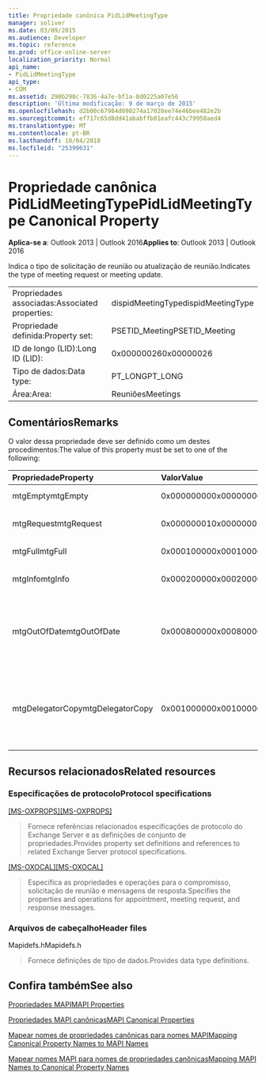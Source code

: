 ```yaml
---
title: Propriedade canônica PidLidMeetingType
manager: soliver
ms.date: 03/09/2015
ms.audience: Developer
ms.topic: reference
ms.prod: office-online-server
localization_priority: Normal
api_name:
- PidLidMeetingType
api_type:
- COM
ms.assetid: 290b290c-7836-4a7e-bf1a-8d0225a07e56
description: 'Última modificação: 9 de março de 2015'
ms.openlocfilehash: d2b00c67984d090274a17028ee74e46bee482e2b
ms.sourcegitcommit: ef717c65d8dd41ababffb01eafc443c79950aed4
ms.translationtype: MT
ms.contentlocale: pt-BR
ms.lasthandoff: 10/04/2018
ms.locfileid: "25399631"
---
```

# <a name="pidlidmeetingtype-canonical-property"></a><span data-ttu-id="65a72-103">Propriedade canônica PidLidMeetingType</span><span class="sxs-lookup"><span data-stu-id="65a72-103">PidLidMeetingType Canonical Property</span></span>

  
  
<span data-ttu-id="65a72-104">**Aplica-se a**: Outlook 2013 | Outlook 2016</span><span class="sxs-lookup"><span data-stu-id="65a72-104">**Applies to**: Outlook 2013 | Outlook 2016</span></span> 
  
<span data-ttu-id="65a72-105">Indica o tipo de solicitação de reunião ou atualização de reunião.</span><span class="sxs-lookup"><span data-stu-id="65a72-105">Indicates the type of meeting request or meeting update.</span></span>
  
|||
|:-----|:-----|
|<span data-ttu-id="65a72-106">Propriedades associadas:</span><span class="sxs-lookup"><span data-stu-id="65a72-106">Associated properties:</span></span>  <br/> |<span data-ttu-id="65a72-107">dispidMeetingType</span><span class="sxs-lookup"><span data-stu-id="65a72-107">dispidMeetingType</span></span>  <br/> |
|<span data-ttu-id="65a72-108">Propriedade definida:</span><span class="sxs-lookup"><span data-stu-id="65a72-108">Property set:</span></span>  <br/> |<span data-ttu-id="65a72-109">PSETID_Meeting</span><span class="sxs-lookup"><span data-stu-id="65a72-109">PSETID_Meeting</span></span>  <br/> |
|<span data-ttu-id="65a72-110">ID de longo (LID):</span><span class="sxs-lookup"><span data-stu-id="65a72-110">Long ID (LID):</span></span>  <br/> |<span data-ttu-id="65a72-111">0x00000026</span><span class="sxs-lookup"><span data-stu-id="65a72-111">0x00000026</span></span>  <br/> |
|<span data-ttu-id="65a72-112">Tipo de dados:</span><span class="sxs-lookup"><span data-stu-id="65a72-112">Data type:</span></span>  <br/> |<span data-ttu-id="65a72-113">PT_LONG</span><span class="sxs-lookup"><span data-stu-id="65a72-113">PT_LONG</span></span>  <br/> |
|<span data-ttu-id="65a72-114">Área:</span><span class="sxs-lookup"><span data-stu-id="65a72-114">Area:</span></span>  <br/> |<span data-ttu-id="65a72-115">Reuniões</span><span class="sxs-lookup"><span data-stu-id="65a72-115">Meetings</span></span>  <br/> |
   
## <a name="remarks"></a><span data-ttu-id="65a72-116">Comentários</span><span class="sxs-lookup"><span data-stu-id="65a72-116">Remarks</span></span>

<span data-ttu-id="65a72-117">O valor dessa propriedade deve ser definido como um destes procedimentos:</span><span class="sxs-lookup"><span data-stu-id="65a72-117">The value of this property must be set to one of the following:</span></span>
  
|<span data-ttu-id="65a72-118">**Propriedade**</span><span class="sxs-lookup"><span data-stu-id="65a72-118">**Property**</span></span>|<span data-ttu-id="65a72-119">**Valor**</span><span class="sxs-lookup"><span data-stu-id="65a72-119">**Value**</span></span>|<span data-ttu-id="65a72-120">**Descrição**</span><span class="sxs-lookup"><span data-stu-id="65a72-120">**Description**</span></span>|
|:-----|:-----|:-----|
|<span data-ttu-id="65a72-121">mtgEmpty</span><span class="sxs-lookup"><span data-stu-id="65a72-121">mtgEmpty</span></span>  <br/> |<span data-ttu-id="65a72-122">0x00000000</span><span class="sxs-lookup"><span data-stu-id="65a72-122">0x00000000</span></span>  <br/> |<span data-ttu-id="65a72-123">Não for especificado.</span><span class="sxs-lookup"><span data-stu-id="65a72-123">Unspecified.</span></span>  <br/> |
|<span data-ttu-id="65a72-124">mtgRequest</span><span class="sxs-lookup"><span data-stu-id="65a72-124">mtgRequest</span></span>  <br/> |<span data-ttu-id="65a72-125">0x00000001</span><span class="sxs-lookup"><span data-stu-id="65a72-125">0x00000001</span></span>  <br/> |<span data-ttu-id="65a72-126">Solicitação de reunião inicial.</span><span class="sxs-lookup"><span data-stu-id="65a72-126">Initial meeting request.</span></span>  <br/> |
|<span data-ttu-id="65a72-127">mtgFull</span><span class="sxs-lookup"><span data-stu-id="65a72-127">mtgFull</span></span>  <br/> |<span data-ttu-id="65a72-128">0x00010000</span><span class="sxs-lookup"><span data-stu-id="65a72-128">0x00010000</span></span>  <br/> |<span data-ttu-id="65a72-129">Atualização completa.</span><span class="sxs-lookup"><span data-stu-id="65a72-129">Full update.</span></span>  <br/> |
|<span data-ttu-id="65a72-130">mtgInfo</span><span class="sxs-lookup"><span data-stu-id="65a72-130">mtgInfo</span></span>  <br/> |<span data-ttu-id="65a72-131">0x00020000</span><span class="sxs-lookup"><span data-stu-id="65a72-131">0x00020000</span></span>  <br/> |<span data-ttu-id="65a72-132">Atualização informativa.</span><span class="sxs-lookup"><span data-stu-id="65a72-132">Informational update.</span></span>  <br/> |
|<span data-ttu-id="65a72-133">mtgOutOfDate</span><span class="sxs-lookup"><span data-stu-id="65a72-133">mtgOutOfDate</span></span>  <br/> |<span data-ttu-id="65a72-134">0x00080000</span><span class="sxs-lookup"><span data-stu-id="65a72-134">0x00080000</span></span>  <br/> |<span data-ttu-id="65a72-135">Uma solicitação de reunião mais recente ou atualização de reunião foi recebida depois deste.</span><span class="sxs-lookup"><span data-stu-id="65a72-135">A newer meeting request or meeting update was received after this one.</span></span>  <br/> |
|<span data-ttu-id="65a72-136">mtgDelegatorCopy</span><span class="sxs-lookup"><span data-stu-id="65a72-136">mtgDelegatorCopy</span></span>  <br/> |<span data-ttu-id="65a72-137">0x00100000</span><span class="sxs-lookup"><span data-stu-id="65a72-137">0x00100000</span></span>  <br/> |<span data-ttu-id="65a72-138">Isso é definido na cópia do delegator quando objetos de reuniões de alças um representante.</span><span class="sxs-lookup"><span data-stu-id="65a72-138">This is set on the delegator's copy when a delegate handles meeting-related objects.</span></span>  <br/> |
   
## <a name="related-resources"></a><span data-ttu-id="65a72-139">Recursos relacionados</span><span class="sxs-lookup"><span data-stu-id="65a72-139">Related resources</span></span>

### <a name="protocol-specifications"></a><span data-ttu-id="65a72-140">Especificações de protocolo</span><span class="sxs-lookup"><span data-stu-id="65a72-140">Protocol specifications</span></span>

<span data-ttu-id="65a72-141">[[MS-OXPROPS]](https://msdn.microsoft.com/library/f6ab1613-aefe-447d-a49c-18217230b148%28Office.15%29.aspx)</span><span class="sxs-lookup"><span data-stu-id="65a72-141">[[MS-OXPROPS]](https://msdn.microsoft.com/library/f6ab1613-aefe-447d-a49c-18217230b148%28Office.15%29.aspx)</span></span>
  
> <span data-ttu-id="65a72-142">Fornece referências relacionados especificações de protocolo do Exchange Server e as definições de conjunto de propriedades.</span><span class="sxs-lookup"><span data-stu-id="65a72-142">Provides property set definitions and references to related Exchange Server protocol specifications.</span></span>
    
<span data-ttu-id="65a72-143">[[MS-OXOCAL]](https://msdn.microsoft.com/library/09861fde-c8e4-4028-9346-e7c214cfdba1%28Office.15%29.aspx)</span><span class="sxs-lookup"><span data-stu-id="65a72-143">[[MS-OXOCAL]](https://msdn.microsoft.com/library/09861fde-c8e4-4028-9346-e7c214cfdba1%28Office.15%29.aspx)</span></span>
  
> <span data-ttu-id="65a72-144">Especifica as propriedades e operações para o compromisso, solicitação de reunião e mensagens de resposta.</span><span class="sxs-lookup"><span data-stu-id="65a72-144">Specifies the properties and operations for appointment, meeting request, and response messages.</span></span>
    
### <a name="header-files"></a><span data-ttu-id="65a72-145">Arquivos de cabeçalho</span><span class="sxs-lookup"><span data-stu-id="65a72-145">Header files</span></span>

<span data-ttu-id="65a72-146">Mapidefs.h</span><span class="sxs-lookup"><span data-stu-id="65a72-146">Mapidefs.h</span></span>
  
> <span data-ttu-id="65a72-147">Fornece definições de tipo de dados.</span><span class="sxs-lookup"><span data-stu-id="65a72-147">Provides data type definitions.</span></span>
    
## <a name="see-also"></a><span data-ttu-id="65a72-148">Confira também</span><span class="sxs-lookup"><span data-stu-id="65a72-148">See also</span></span>



[<span data-ttu-id="65a72-149">Propriedades MAPI</span><span class="sxs-lookup"><span data-stu-id="65a72-149">MAPI Properties</span></span>](mapi-properties.md)
  
[<span data-ttu-id="65a72-150">Propriedades MAPI canônicas</span><span class="sxs-lookup"><span data-stu-id="65a72-150">MAPI Canonical Properties</span></span>](mapi-canonical-properties.md)
  
[<span data-ttu-id="65a72-151">Mapear nomes de propriedades canônicas para nomes MAPI</span><span class="sxs-lookup"><span data-stu-id="65a72-151">Mapping Canonical Property Names to MAPI Names</span></span>](mapping-canonical-property-names-to-mapi-names.md)
  
[<span data-ttu-id="65a72-152">Mapear nomes MAPI para nomes de propriedades canônicas</span><span class="sxs-lookup"><span data-stu-id="65a72-152">Mapping MAPI Names to Canonical Property Names</span></span>](mapping-mapi-names-to-canonical-property-names.md)

